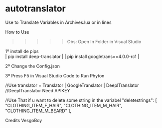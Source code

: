 # autotranslator
Use to Translate Variables in Archives.lua or in lines

How to Use

>>>>>Obs: Open In Folder in Visual Studio

1º install de pips   
| pip install deep-translator |
| pip install googletrans==4.0.0-rc1 |

2º Change the Config.json

3º Press F5 in Visual Studio Code to Run Phyton

//Use translator = Translator | GoogleTranslator | DeeplTranslator
//DeeplTranslator Need APIKEY

//Use That if u want to delete some string in the variabel
"deletestrings": [
    "CLOTHING_ITEM_F_HAIR",
    "CLOTHING_ITEM_M_HAIR",
    "CLOTHING_ITEM_M_BEARD"
],

Credits
VesgoBoy
